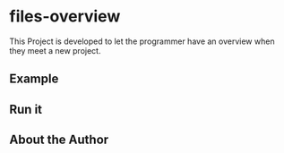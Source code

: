 # files-overview
This Project is developed to let the programmer have an overview when they meet a new project.

## Example


## Run it


## About the Author
